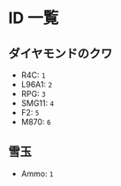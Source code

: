 # ID 一覧

## ダイヤモンドのクワ

- R4C: `1`
- L96A1: `2`
- RPG: `3`
- SMG11: `4`
- F2: `5`
- M870: `6`

## 雪玉

- Ammo: `1`
